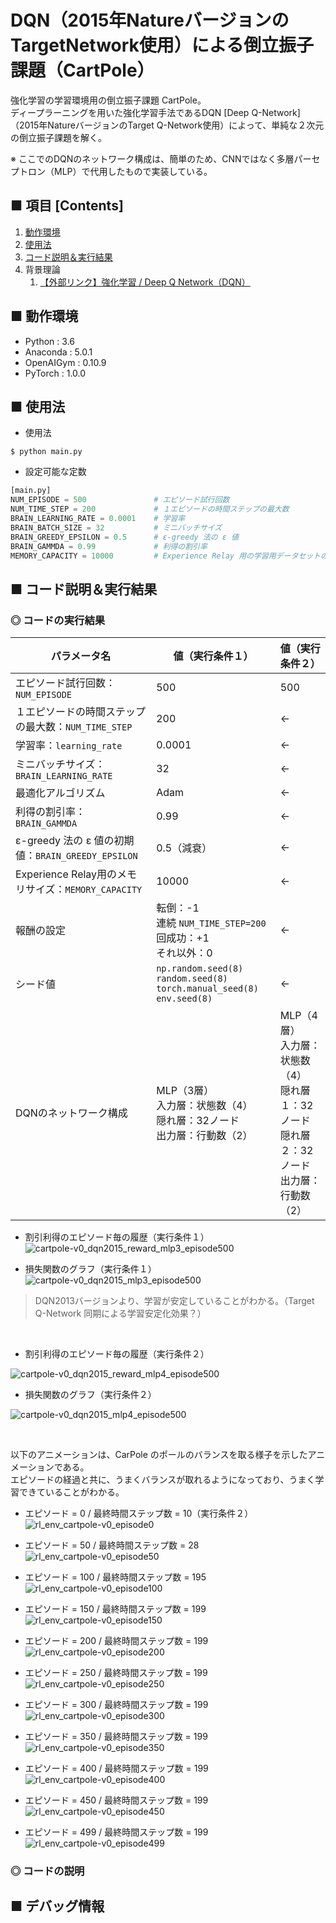 # DQN（2015年NatureバージョンのTargetNetwork使用）による倒立振子課題（CartPole）
強化学習の学習環境用の倒立振子課題 CartPole。<br>
ディープラーニングを用いた強化学習手法であるDQN [Deep Q-Network] （2015年NatureバージョンのTarget Q-Network使用）によって、単純な２次元の倒立振子課題を解く。<br>

※ ここでのDQNのネットワーク構成は、簡単のため、CNNではなく多層パーセプトロン（MLP）で代用したもので実装している。<br>

## ■ 項目 [Contents]
1. [動作環境](#動作環境)
1. [使用法](#使用法)
1. [コード説明＆実行結果](#コード説明＆実行結果)
1. 背景理論
    1. [【外部リンク】強化学習 / Deep Q Network（DQN）](https://github.com/Yagami360/My_NoteBook/blob/master/%E6%83%85%E5%A0%B1%E5%B7%A5%E5%AD%A6/%E6%83%85%E5%A0%B1%E5%B7%A5%E5%AD%A6_%E6%A9%9F%E6%A2%B0%E5%AD%A6%E7%BF%92_%E5%BC%B7%E5%8C%96%E5%AD%A6%E7%BF%92.md#DeepQNetwork)


## ■ 動作環境

- Python : 3.6
- Anaconda : 5.0.1
- OpenAIGym : 0.10.9
- PyTorch : 1.0.0

## ■ 使用法

- 使用法
```
$ python main.py
```

- 設定可能な定数
```python
[main.py]
NUM_EPISODE = 500               # エピソード試行回数
NUM_TIME_STEP = 200             # １エピソードの時間ステップの最大数
BRAIN_LEARNING_RATE = 0.0001    # 学習率
BRAIN_BATCH_SIZE = 32           # ミニバッチサイズ
BRAIN_GREEDY_EPSILON = 0.5      # ε-greedy 法の ε 値
BRAIN_GAMMDA = 0.99             # 利得の割引率
MEMORY_CAPACITY = 10000         # Experience Relay 用の学習用データセットのメモリの最大の長さ
```

<a id="コード説明＆実行結果"></a>

## ■ コード説明＆実行結果

### ◎ コードの実行結果

|パラメータ名|値（実行条件１）|値（実行条件２）|
|---|---|---|
|エピソード試行回数：`NUM_EPISODE`|500|500|
|１エピソードの時間ステップの最大数：`NUM_TIME_STEP`|200|←|
|学習率：`learning_rate`|0.0001|←|
|ミニバッチサイズ：`BRAIN_LEARNING_RATE`|32|←|
|最適化アルゴリズム|Adam|←|
|利得の割引率：`BRAIN_GAMMDA`|0.99|←|
|ε-greedy 法の ε 値の初期値：`BRAIN_GREEDY_EPSILON`|0.5（減衰）|←|
|Experience Relay用のメモリサイズ：`MEMORY_CAPACITY`|10000|←|
|報酬の設定|転倒：-1<br>連続 `NUM_TIME_STEP=200`回成功：+1<br>それ以外：0|←|
|シード値|`np.random.seed(8)`<br>`random.seed(8)`<br>`torch.manual_seed(8)`<br>`env.seed(8)`|←|
|DQNのネットワーク構成|MLP（3層）<br>入力層：状態数（4）<br>隠れ層：32ノード<br>出力層：行動数（2）|MLP（4層）<br>入力層：状態数（4）<br>隠れ層１：32ノード<br>隠れ層２：32ノード<br>出力層：行動数（2）|


<!--
転倒：-1<br>連続 `NUM_TIME_STEP`回成功：+`NUM_TIME_STEP=200`<br>それ以外：+1|
-->

- 割引利得のエピソード毎の履歴（実行条件１）<br>
![cartpole-v0_dqn2015_reward_mlp3_episode500](https://user-images.githubusercontent.com/25688193/53070991-2c4f4c80-3524-11e9-9001-09727fbe7f00.png)<br>

- 損失関数のグラフ（実行条件１）<br>
![cartpole-v0_dqn2015_mlp3_episode500](https://user-images.githubusercontent.com/25688193/53070989-2a858900-3524-11e9-9ee3-10dbc962c259.png)<br>
> DQN2013バージョンより、学習が安定していることがわかる。（Target Q-Network 同期による学習安定化効果？）

<!--
- DQN2013年バージョンとDQN2015バージョンの比較（実行条件１）<br>
![cartpole-v0_dqn2015-dqn2013_mlp3_reward_episode500](https://user-images.githubusercontent.com/25688193/53071607-0c208d00-3526-11e9-9fbf-a01e4deb7d0a.png)<br>
![cartpole-v0_dqn2015-dqn2013_mlp3_episode500](https://user-images.githubusercontent.com/25688193/53071608-0cb92380-3526-11e9-875f-0d7065c57c35.png)<br>
-->

<br>

- 割引利得のエピソード毎の履歴（実行条件２）<br>
<!--
![cartpole-v0_dqn2015_reward_episode500](https://user-images.githubusercontent.com/25688193/52928835-15bebf00-3385-11e9-8acb-665b6f81b3b4.png)<br>
-->
![cartpole-v0_dqn2015_reward_mlp4_episode500](https://user-images.githubusercontent.com/25688193/53069071-0cb52580-351e-11e9-9b99-602261330fce.png)<br>

- 損失関数のグラフ（実行条件２）<br>
<!--
![cartpole-v0_dqn2015_episode500](https://user-images.githubusercontent.com/25688193/52928868-3555e780-3385-11e9-8042-ad94bee9a3eb.png)<br>
-->
![cartpole-v0_dqn2015_mlp4_episode500](https://user-images.githubusercontent.com/25688193/53069072-0cb52580-351e-11e9-87c8-71dc2d3fd948.png)<br>

<!--
- DQN2013年バージョンとDQN2015バージョンの比較（実行条件２）<br>
![cartpole-v0_dqn2015-dqn2013_mlp4 reward_episode500](https://user-images.githubusercontent.com/25688193/53072115-8bfb2700-3527-11e9-91ee-f970cd331344.png)<br>
![cartpole-v0_dqn2015-dqn2013_mlp4_episode500](https://user-images.githubusercontent.com/25688193/53072117-8c93bd80-3527-11e9-9237-2e27ff2a4e6f.png)<br>
-->

<br>

以下のアニメーションは、CarPole のポールのバランスを取る様子を示したアニメーションである。<br>
エピソードの経過と共に、うまくバランスが取れるようになっており、うまく学習できていることがわかる。<br>


- エピソード = 0 / 最終時間ステップ数 = 10（実行条件２）<br>
![rl_env_cartpole-v0_episode0](https://user-images.githubusercontent.com/25688193/53068057-513ec200-351a-11e9-9293-a8fdef6a115b.gif)<br>

- エピソード = 50 / 最終時間ステップ数 = 28<br>
![rl_env_cartpole-v0_episode50](https://user-images.githubusercontent.com/25688193/53068056-513ec200-351a-11e9-8b35-b7d89a958197.gif)<br>

- エピソード = 100 / 最終時間ステップ数 = 195<br>
![rl_env_cartpole-v0_episode100](https://user-images.githubusercontent.com/25688193/53068150-bb576700-351a-11e9-859f-bb66bdd2af37.gif)<br>

- エピソード = 150 / 最終時間ステップ数 = 199<br>
![rl_env_cartpole-v0_episode150](https://user-images.githubusercontent.com/25688193/53068168-cdd1a080-351a-11e9-8ab9-fb33050a557a.gif)<br>

- エピソード = 200 / 最終時間ステップ数 = 199<br>
![rl_env_cartpole-v0_episode200](https://user-images.githubusercontent.com/25688193/53068380-9dd6cd00-351b-11e9-994a-40b49bab168e.gif)<br>

- エピソード = 250 / 最終時間ステップ数 = 199<br>
![rl_env_cartpole-v0_episode250](https://user-images.githubusercontent.com/25688193/53068407-b21aca00-351b-11e9-89d8-4e27c668ac91.gif)<br>

- エピソード = 300 / 最終時間ステップ数 = 199<br>
![rl_env_cartpole-v0_episode300](https://user-images.githubusercontent.com/25688193/53068496-1047ad00-351c-11e9-8128-5818084dd4a2.gif)<br>

- エピソード = 350 / 最終時間ステップ数 = 199<br>
![rl_env_cartpole-v0_episode350](https://user-images.githubusercontent.com/25688193/53068632-7c2a1580-351c-11e9-81a0-9aad4c46a680.gif)<br>

- エピソード = 400 / 最終時間ステップ数 = 199<br>
![rl_env_cartpole-v0_episode400](https://user-images.githubusercontent.com/25688193/53068846-420d4380-351d-11e9-9c66-099986e5e5fb.gif)<br>

- エピソード = 450 / 最終時間ステップ数 = 199<br>
![rl_env_cartpole-v0_episode450](https://user-images.githubusercontent.com/25688193/53068902-6ec15b00-351d-11e9-8a5d-a7f609ca7ba2.gif)<br>

- エピソード = 499 / 最終時間ステップ数 = 199<br>
![rl_env_cartpole-v0_episode499](https://user-images.githubusercontent.com/25688193/53069030-e2fbfe80-351d-11e9-80dc-7c91f069e9ab.gif)<br>


### ◎ コードの説明


## ■ デバッグ情報

